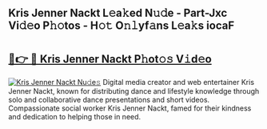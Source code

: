 ## Kris Jenner Nackt L𝚎a𝚔ed N𝚞𝚍e - Part-Jxc Vi𝚍𝚎o P𝚑𝚘tos - H𝚘𝚝 O𝚗𝚕yf𝚊ns L𝚎a𝚔s iocaF

# <h2><a href="http://kfdb43r.oniu.top/?m=Kris+Jenner+Nackt">🔗👉 🔴 Kris Jenner Nackt P𝚑ot𝚘𝚜 V𝚒d𝚎o</a></h2>

[![Kris Jenner Nackt Nu𝚍e𝚜](https://i.imgur.com/0qMVB7G.gif)](http://kfdb43r.oniu.top/?m=Kris+Jenner+Nackt)
Digital media creator and web entertainer Kris Jenner Nackt, known for distributing dance and lifestyle knowledge through solo and collaborative dance presentations and short videos. Compassionate social worker Kris Jenner Nackt, famed for their kindness and dedication to helping those in need.  
